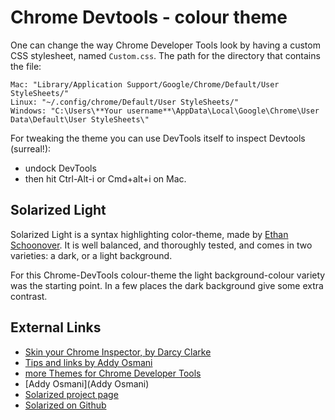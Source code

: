 Chrome Devtools - colour theme
=============================

One can change the way Chrome Developer Tools look by having a custom CSS stylesheet, named `Custom.css`.
The path for the directory that contains the file:

```
Mac: "Library/Application Support/Google/Chrome/Default/User StyleSheets/" 
Linux: "~/.config/chrome/Default/User StyleSheets/" 
Windows: "C:\Users\**Your username**\AppData\Local\Google\Chrome\User Data\Default\User StyleSheets\"
```
For tweaking the theme you can use DevTools itself to inspect Devtools (surreal!): 
* undock DevTools
* then hit Ctrl-Alt-i or Cmd+alt+i on Mac. 

## Solarized Light 

Solarized Light is a syntax highlighting color-theme, made by [Ethan Schoonover](http://ethanschoonover.com/). It is well balanced, and thoroughly tested, and comes in two varieties: a dark, or a light background. 

For this Chrome-DevTools colour-theme the light background-colour variety was the starting point. In a few places the dark background give some extra contrast.

## External Links
* [Skin your Chrome Inspector, by Darcy Clarke](http://darcyclarke.me/design/skin-your-chrome-inspector/)
* [Tips and links by Addy Osmani](https://plus.google.com/+AddyOsmani/posts/UZF34wPJXsL)
* [more Themes for Chrome Developer Tools](http://devthemez.com/themes/chrome-developer-tools)
* [Addy Osmani](Addy Osmani)
* [Solarized project page](http://ethanschoonover.com/solarized)
* [Solarized on Github](https://github.com/altercation/solarized)



